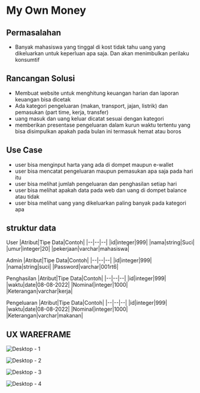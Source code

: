 # My Own Money

## Permasalahan
-	Banyak mahasiswa yang tinggal di kost tidak tahu uang yang dikeluarkan untuk keperluan apa saja. Dan akan menimbulkan perilaku konsumtif

## Rancangan Solusi
-	Membuat website untuk menghitung keuangan harian dan laporan keuangan bisa dicetak 
-	Ada kategori pengeluaran (makan, transport, jajan, listrik) dan pemasukan (part time, kerja, transfer)
-	uang masuk dan uang keluar dicatat sesuai dengan kategori
-	memberikan presentase pengeluaran dalam kurun waktu tertentu yang bisa disimpulkan apakah pada bulan ini termasuk hemat atau boros

## Use Case
-	user bisa menginput harta yang ada di dompet maupun e-wallet
-	user bisa mencatat pengeluaran maupun pemasukan apa saja pada hari itu
-	user bisa melihat jumlah pengeluaran dan penghasilan setiap hari
-	user bisa melihat apakah data pada web dan uang di dompet balance atau tidak
-	user bisa melihat uang yang dikeluarkan paling banyak pada kategori apa

## struktur data

User
|Atribut|Tipe Data|Contoh|
|--|--|--|
|id|integer|999|
|nama|string|Suci|
|umur|integer|20|
|pekerjaan|varchar|mahasiswa|


Admin
|Atribut|Tipe Data|Contoh|
|--|--|--|
|id|integer|999|
|nama|string|suci|
|Password|varchar|001rt6|

Penghasilan
|Atribut|Tipe Data|Contoh|
|--|--|--|
|id|integer|999|
|waktu|date|08-08-2022|
|Nominal|integer|1000|
|Keterangan|varchar|kerja|

Pengeluaran
|Atribut|Tipe Data|Contoh|
|--|--|--|
|id|integer|999|
|waktu|date|08-08-2022|
|Nominal|integer|1000|
|Keterangan|varchar|makanan|

## UX WAREFRAME

![Desktop - 1](https://user-images.githubusercontent.com/82722477/189568794-0a35bb88-d248-41a5-b3fb-a207beced63c.png)

![Desktop - 2](https://user-images.githubusercontent.com/82722477/189568825-e3bff4fc-dbc8-4a83-8af9-0f4443aa158d.png)

![Desktop - 3](https://user-images.githubusercontent.com/82722477/189568837-86ed9a33-72a6-46e0-8bd1-b40537861209.png)

![Desktop - 4](https://user-images.githubusercontent.com/82722477/189568948-45696783-1544-4fd3-98bd-ecac2043d7ce.png)
